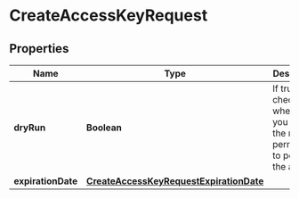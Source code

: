 

# CreateAccessKeyRequest


## Properties

| Name | Type | Description | Notes |
|------------ | ------------- | ------------- | -------------|
|**dryRun** | **Boolean** | If true, checks whether you have the required permissions to perform the action. |  [optional] |
|**expirationDate** | [**CreateAccessKeyRequestExpirationDate**](CreateAccessKeyRequestExpirationDate.md) |  |  [optional] |



